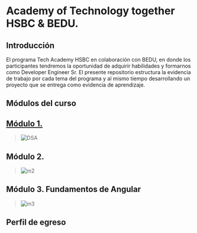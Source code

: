 # Academy of Technology together HSBC & BEDU.

## Introducción

El programa  Tech Academy HSBC en colaboración con BEDU, en donde los participantes tendremos la oportunidad de adquirir habilidades y formarnos como Developer Engineer Sr. El presente repositorio estructura la evidencia de trabajo por cada tema del programa y al mismo tiempo desarrollando un proyecto que se entrega como evidencia de aprendizaje. 

## Módulos del curso


## [**Módulo 1.**](https://github.com/mgalvez89/TechAcademyHSBC-BEDU/tree/main/Desarrollo%20de%20Software%20Agil)

> ![DSA](https://user-images.githubusercontent.com/74322391/205520612-928c9a2f-b2ec-4d54-be45-debf0b626fc8.PNG)

## **Módulo 2.** 
>![m2](https://user-images.githubusercontent.com/74322391/205739554-c38559d3-91d4-483a-8b19-637f675ab56e.PNG)

## **Módulo 3.**  Fundamentos de Angular 
>![m3](https://user-images.githubusercontent.com/74322391/205739674-6751db9c-f34e-4ca2-b23d-8d52b0e31981.PNG)


## Perfil de egreso


